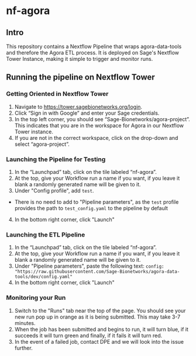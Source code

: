 # nf-agora

## Intro

This repository contains a Nextflow Pipeline that wraps agora-data-tools and therefore the Agora ETL process. It is deployed on Sage's Nextflow Tower Instance, making it simple to trigger and monitor runs. 

## Running the pipeline on Nextflow Tower

### Getting Oriented in Nextflow Tower

1. Navigate to https://tower.sagebionetworks.org/login.
2. Click “Sign in with Google” and enter your Sage credentials.
3. In the top left corner, you should see “Sage-Bionetworks/agora-project”. This indicates that you are in the workspace for Agora in our Nextflow Tower instance.
4. If you are not in the correct workspace, click on the drop-down and select “agora-project”.

### Launching the Pipeline for Testing

1. In the “Launchpad” tab, click on the tile labeled “nf-agora”.
2. At the top, give your Workflow run a name if you want, if you leave it blank a randomly generated name will be given to it.
3. Under "Config profile", add `test`.
* There is no need to add to "Pipeline parameters", as the `test` profile provides the path to `test_config.yaml` to the pipeline by default
4. In the bottom right corner, click "Launch"

### Launching the ETL Pipeline

1. In the “Launchpad” tab, click on the tile labeled “nf-agora”.
2. At the top, give your Workflow run a name if you want, if you leave it blank a randomly generated name will be given to it.
3. Under "Pipeline parameters", paste the following text: 
   `config: "https://raw.githubusercontent.com/Sage-Bionetworks/agora-data-tools/dev/config.yaml"`
4. In the bottom right corner, click "Launch"

### Monitoring your Run

1. Switch to the "Runs" tab near the top of the page. You should see your new run pop up in orange as it is being submitted. This may take 3-7 minutes.
2. When the job has been submitted and begins to run, it will turn blue, if it succeeds it will turn green and finally, if it fails it will turn red.
3. In the event of a failed job, contact DPE and we will look into the issue further.
